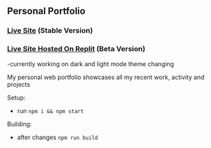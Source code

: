 ## Personal Portfolio

### [Live Site](https://www.mohammadawwad.com) (Stable Version)
### [Live Site Hosted On Replit](https://personal-website.awwad.repl.co/) (Beta Version)
  -currently working on dark and light mode theme changing

My personal web portfolio showcases all my recent work, activity and projects

Setup:
- run ```npm i && npm start```

Building:
-  after changes ```npm run build```
